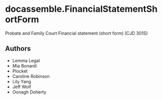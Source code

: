 # docassemble.FinancialStatementShortForm

Probate and Family Court Financial statement (short form) (CJD 301S)

## Authors
  - Lemma Legal
  - Mia Bonardi
  - Plocket
  - Caroline Robinson
  - Lily Yang
  - Jeff Wolf
  - Oonagh Doherty


